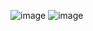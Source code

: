 ![image](https://user-images.githubusercontent.com/75544909/230614341-1c97acd0-11ee-425d-ac66-161894825586.png)
![image](https://user-images.githubusercontent.com/75544909/230614602-3c69834f-ed51-4eee-ba81-64b9bb2426ea.png)
